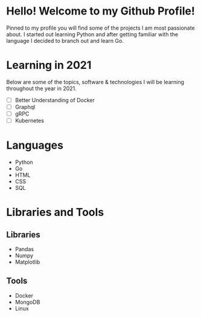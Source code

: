 # Hello! Welcome to my Github Profile!
Pinned to my profile you will find some of the projects I am most passionate about. I started out learning Python and after getting familiar with the language I decided to branch out and learn Go.

# Learning in 2021
Below are some of the topics, software & technologies I will be learning throughout the year in 2021.

- [ ] Better Understanding of Docker 
- [ ] Graphql
- [ ] gRPC
- [ ] Kubernetes

# Languages
* Python
* Go
* HTML
* CSS
* SQL

# Libraries and Tools
## Libraries
* Pandas
* Numpy
* Matplotlib

## Tools
* Docker
* MongoDB
* Linux

